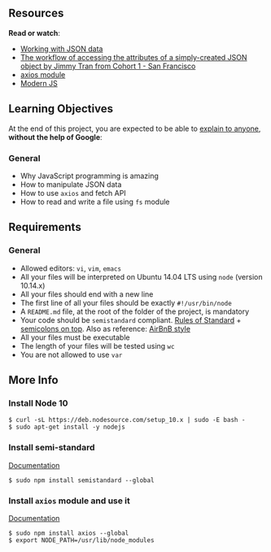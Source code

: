 <div class="panel-body">
    <h2>Resources</h2>

<p><strong>Read or watch</strong>:</p>

<ul>
<li><a href="/rltoken/RmDpb2gJfPrMar05QdxYvw" title="Working with JSON data" target="_blank">Working with JSON data</a> </li>
<li><a href="/rltoken/ibqGcS_YNbtWO8nPIlM2Ug" title="The workflow of accessing the attributes of a simply-created JSON object by Jimmy Tran from Cohort 1 - San Francisco" target="_blank">The workflow of accessing the attributes of a simply-created JSON object by Jimmy Tran from Cohort 1 - San Francisco</a> </li>
<li><a href="/rltoken/ZCxiaIcuRl3IlEL_VgGqoA" title="axios module" target="_blank">axios module</a> </li>
<li><a href="/rltoken/Zf5LCjoTEuIXWWxoH_dGVQ" title="Modern JS" target="_blank">Modern JS</a> </li>
</ul>

<h2>Learning Objectives</h2>

<p>At the end of this project, you are expected to be able to <a href="/rltoken/KGl7tkF5ZHilz24aw3uk_g" title="explain to anyone" target="_blank">explain to anyone</a>, <strong>without the help of Google</strong>:</p>

<h3>General</h3>

<ul>
<li>Why JavaScript programming is amazing</li>
<li>How to manipulate JSON data</li>
<li>How to use <code>axios</code> and fetch API</li>
<li>How to read and write a file using <code>fs</code> module</li>
</ul>

<h2>Requirements</h2>

<h3>General</h3>

<ul>
<li>Allowed editors: <code>vi</code>, <code>vim</code>, <code>emacs</code></li>
<li>All your files will be interpreted on Ubuntu 14.04 LTS using <code>node</code> (version 10.14.x)</li>
<li>All your files should end with a new line</li>
<li>The first line of all your files should be exactly <code>#!/usr/bin/node</code></li>
<li>A <code>README.md</code> file, at the root of the folder of the project, is mandatory</li>
<li>Your code should be <code>semistandard</code> compliant. <a href="/rltoken/c82PxNOgt77URzBvKDVcqg" title="Rules of Standard" target="_blank">Rules of Standard</a> + <a href="/rltoken/GEBmmrmMUnGd20y4k6_4OA" title="semicolons on top" target="_blank">semicolons on top</a>. Also as reference: <a href="/rltoken/B5xrtt_3vxQFbcCpW5rVsw" title="AirBnB style" target="_blank">AirBnB style</a></li>
<li>All your files must be executable</li>
<li>The length of your files will be tested using <code>wc</code></li>
<li>You are not allowed to use <code>var</code></li>
</ul>

<h2>More Info</h2>

<h3>Install Node 10</h3>

<pre><code>$ curl -sL https://deb.nodesource.com/setup_10.x | sudo -E bash -
$ sudo apt-get install -y nodejs
</code></pre>

<h3>Install semi-standard</h3>

<p><a href="/rltoken/GEBmmrmMUnGd20y4k6_4OA" title="Documentation" target="_blank">Documentation</a></p>

<pre><code>$ sudo npm install semistandard --global
</code></pre>

<h3>Install <code>axios</code> module and use it</h3>

<p><a href="/rltoken/ZCxiaIcuRl3IlEL_VgGqoA" title="Documentation" target="_blank">Documentation</a></p>

<pre><code>$ sudo npm install axios --global
$ export NODE_PATH=/usr/lib/node_modules
</code></pre>

  </div>